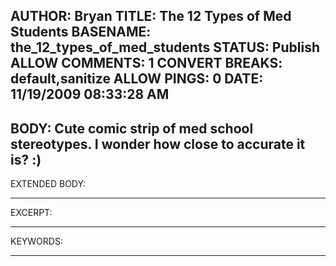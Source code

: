 AUTHOR: Bryan
TITLE: The 12 Types of Med Students
BASENAME: the_12_types_of_med_students
STATUS: Publish
ALLOW COMMENTS: 1
CONVERT BREAKS: __default__,__sanitize__
ALLOW PINGS: 0
DATE: 11/19/2009 08:33:28 AM
-----
BODY:
Cute comic strip of med school stereotypes. I wonder how close to accurate it is? :)
-----
EXTENDED BODY:

-----
EXCERPT:

-----
KEYWORDS:

-----


